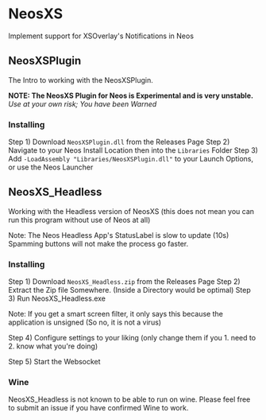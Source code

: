 # NeosXS
Implement support for XSOverlay's Notifications in Neos

## NeosXSPlugin

The Intro to working with the NeosXSPlugin.

**NOTE: The NeosXS Plugin for Neos is Experimental and is very unstable.**
*Use at your own risk; You have been Warned*

### Installing

Step 1) Download `NeosXSPlugin.dll` from the Releases Page
Step 2) Navigate to your Neos Install Location then into the `Libraries` Folder
Step 3) Add `-LoadAssembly "Libraries/NeosXSPlugin.dll"` to your Launch Options, or use the Neos Launcher

## NeosXS_Headless

Working with the Headless version of NeosXS
(this does not mean you can run this program without use of Neos at all)

Note: The Neos Headless App's StatusLabel is slow to update (10s) Spamming buttons will not make the process go faster.

### Installing

Step 1) Download `NeosXS_Headless.zip` from the Releases Page
Step 2) Extract the Zip file Somewhere. (Inside a Directory would be optimal)
Step 3) Run NeosXS_Headless.exe

Note: If you get a smart screen filter, it only says this because the application is unsigned
(So no, it is not a virus)

Step 4) Configure settings to your liking
(only change them if you 1. need to 2. know what you're doing)

Step 5) Start the Websocket

### Wine

NeosXS_Headless is not known to be able to run on wine. Please feel free to submit an issue if you have confirmed Wine to work.
